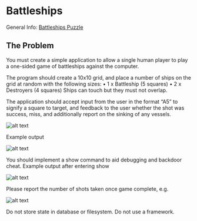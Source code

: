 # Battleships

General Info: [Battleships Puzzle](https://en.wikipedia.org/wiki/Battleship_(puzzle))

## The Problem

You must create a simple application to allow a single human player to play a one-sided game of battleships against the computer. 

The program should create a 10x10 grid, and place a number of ships on the grid at random with the following sizes:
•	1 x Battleship (5 squares)
•	2 x Destroyers (4 squares)
Ships can touch but they must not overlap.

The application should accept input from the user in the format “A5” to signify a square to target, and feedback to the user whether the shot was success, miss, and additionally report on the sinking of any vessels.

![alt text](http://ellefu.eu/images/battleships_000.png)

Example output

![alt text](http://ellefu.eu/images/battleships_01.png)

You should implement a show command to aid debugging and backdoor cheat. Example output after entering show

![alt text](http://ellefu.eu/images/battleships_02.png)         

Please report the number of shots taken once game complete, e.g.

![alt text](http://ellefu.eu/images/battleships_03.png)

Do not store state in database or filesystem.
Do not use a framework.
